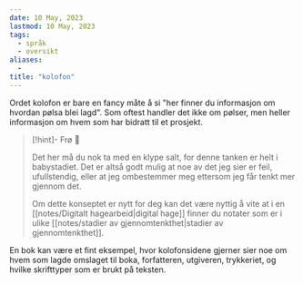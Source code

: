 ```yaml
---
date: 10 May, 2023
lastmod: 10 May, 2023
tags:
  - språk
  - oversikt
aliases:
  - 
title: "kolofon"
---
```

Ordet kolofon er bare en fancy måte å si "her finner du informasjon om hvordan pølsa blei lagd". Som oftest handler det ikke om pølser, men heller informasjon om hvem som har bidratt til et prosjekt.

> [!hint]- Frø  🌱
>
> Det her må du nok ta med en klype salt, for denne tanken er helt i babystadiet. Det er altså godt mulig at noe av det jeg sier er feil, ufullstendig, eller at jeg ombestemmer meg ettersom jeg får tenkt mer gjennom det.
> 
> Om dette konseptet er nytt for deg kan det være nyttig å vite at i en [[notes/Digitalt hagearbeid|digital hage]] finner du notater som er i ulike [[notes/stadier av gjennomtenkthet|stadier av gjennomtenkthet]].

En bok kan være et fint eksempel, hvor kolofonsidene gjerner sier noe om hvem som lagde omslaget til boka, forfatteren, utgiveren, trykkeriet, og hvilke skrifttyper som er brukt på teksten.
